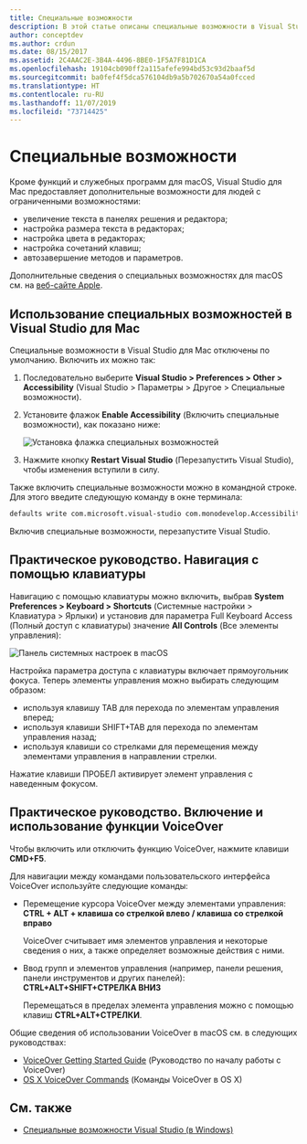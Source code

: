 ```yaml
---
title: Специальные возможности
description: В этой статье описаны специальные возможности в Visual Studio для Mac и способы их включения.
author: conceptdev
ms.author: crdun
ms.date: 08/15/2017
ms.assetid: 2C4AAC2E-3B4A-4496-8BE0-1F5A7F81D1CA
ms.openlocfilehash: 19104cb090ff2a115afefe994bd53c93d2baaf5d
ms.sourcegitcommit: ba0fef4f5dca576104db9a5b702670a54a0fcced
ms.translationtype: HT
ms.contentlocale: ru-RU
ms.lasthandoff: 11/07/2019
ms.locfileid: "73714425"
---
```

# <a name="accessibility"></a>Специальные возможности

Кроме функций и служебных программ для macOS, Visual Studio для Mac предоставляет дополнительные возможности для людей с ограниченными возможностями:

- увеличение текста в панелях решения и редактора;
- настройка размера текста в редакторах;
- настройка цвета в редакторах;
- настройка сочетаний клавиш;
- автозавершение методов и параметров.

Дополнительные сведения о специальных возможностях для macOS см. на [веб-сайте Apple](https://www.apple.com/accessibility/mac/).

## <a name="using-accessibility-features-in-visual-studio-for-mac"></a>Использование специальных возможностей в Visual Studio для Mac

Специальные возможности в Visual Studio для Mac отключены по умолчанию. Включить их можно так:

1. Последовательно выберите **Visual Studio > Preferences > Other > Accessibility** (Visual Studio > Параметры > Другое > Специальные возможности).

2. Установите флажок **Enable Accessibility** (Включить специальные возможности), как показано ниже:

    ![Установка флажка специальных возможностей](media/accessibility-image1.png)

3. Нажмите кнопку **Restart Visual Studio** (Перезапустить Visual Studio), чтобы изменения вступили в силу.

Также включить специальные возможности можно в командной строке. Для этого введите следующую команду в окне терминала:

```bash
defaults write com.microsoft.visual-studio com.monodevelop.AccessibilityEnabled 1
```

Включив специальные возможности, перезапустите Visual Studio.

## <a name="how-to-use-keyboard-navigation"></a>Практическое руководство. Навигация с помощью клавиатуры

Навигацию с помощью клавиатуры можно включить, выбрав **System Preferences > Keyboard > Shortcuts** (Системные настройки > Клавиатура > Ярлыки) и установив для параметра Full Keyboard Access (Полный доступ с клавиатуры) значение **All Controls** (Все элементы управления):

![Панель системных настроек в macOS](media/accessibility-image2.png)

Настройка параметра доступа с клавиатуры включает прямоугольник фокуса. Теперь элементы управления можно выбирать следующим образом:

- используя клавишу TAB для перехода по элементам управления вперед;
- используя клавиши SHIFT+TAB для перехода по элементам управления назад;
- используя клавиши со стрелками для перемещения между элементами управления в направлении стрелки.

Нажатие клавиши ПРОБЕЛ активирует элемент управления с наведенным фокусом.

## <a name="how-to-enable-and-use-voice-over"></a>Практическое руководство. Включение и использование функции VoiceOver

Чтобы включить или отключить функцию VoiceOver, нажмите клавиши **CMD+F5**.

Для навигации между командами пользовательского интерфейса VoiceOver используйте следующие команды:

- Перемещение курсора VoiceOver между элементами управления: **CTRL + ALT + клавиша со стрелкой влево / клавиша со стрелкой вправо**

   VoiceOver считывает имя элементов управления и некоторые сведения о них, а также определяет возможные действия с ними.

- Ввод групп и элементов управления (например, панели решения, панели инструментов и других панелей): **CTRL+ALT+SHIFT+СТРЕЛКА ВНИЗ**

   Перемещаться в пределах элемента управления можно с помощью клавиш **CTRL+ALT+СТРЕЛКИ**.

Общие сведения об использовании VoiceOver в macOS см. в следующих руководствах:

- [VoiceOver Getting Started Guide](https://help.apple.com/voiceover/info/guide/10.12/) (Руководство по началу работы с VoiceOver)
- [OS X VoiceOver Commands](https://lab.dotjay.com/notes/voiceover-commands/) (Команды VoiceOver в OS X)

## <a name="see-also"></a>См. также

- [Специальные возможности Visual Studio (в Windows)](/visualstudio/ide/reference/accessibility-features-of-visual-studio)
